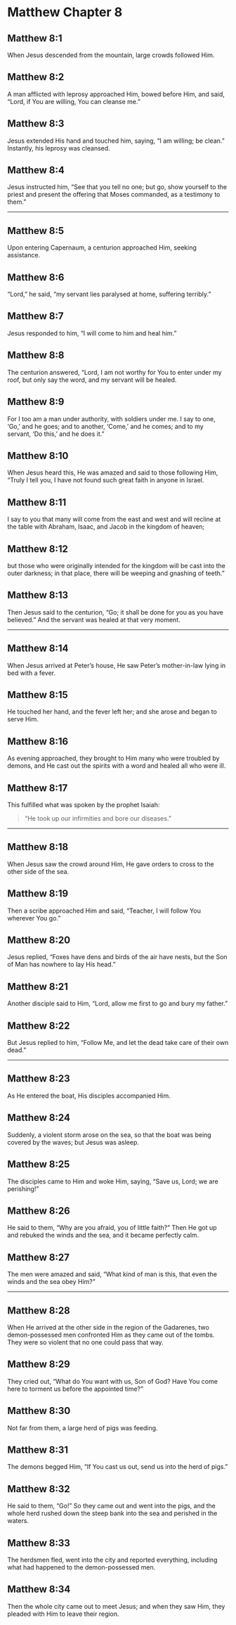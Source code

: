 # Matthew Chapter 8

## Matthew 8:1

When Jesus descended from the mountain, large crowds followed Him.

## Matthew 8:2

A man afflicted with leprosy approached Him, bowed before Him, and said, “Lord, if You are willing, You can cleanse me.”

## Matthew 8:3

Jesus extended His hand and touched him, saying, “I am willing; be clean.” Instantly, his leprosy was cleansed.

## Matthew 8:4

Jesus instructed him, “See that you tell no one; but go, show yourself to the priest and present the offering that Moses commanded, as a testimony to them.”

---

## Matthew 8:5

Upon entering Capernaum, a centurion approached Him, seeking assistance.

## Matthew 8:6

“Lord,” he said, “my servant lies paralysed at home, suffering terribly.”

## Matthew 8:7

Jesus responded to him, “I will come to him and heal him.”

## Matthew 8:8

The centurion answered, “Lord, I am not worthy for You to enter under my roof, but only say the word, and my servant will be healed.

## Matthew 8:9

For I too am a man under authority, with soldiers under me. I say to one, ‘Go,’ and he goes; and to another, ‘Come,’ and he comes; and to my servant, ‘Do this,’ and he does it.”

## Matthew 8:10

When Jesus heard this, He was amazed and said to those following Him, “Truly I tell you, I have not found such great faith in anyone in Israel.

## Matthew 8:11

I say to you that many will come from the east and west and will recline at the table with Abraham, Isaac, and Jacob in the kingdom of heaven;

## Matthew 8:12

but those who were originally intended for the kingdom will be cast into the outer darkness; in that place, there will be weeping and gnashing of teeth.”

## Matthew 8:13

Then Jesus said to the centurion, “Go; it shall be done for you as you have believed.” And the servant was healed at that very moment.

---

## Matthew 8:14

When Jesus arrived at Peter’s house, He saw Peter’s mother-in-law lying in bed with a fever.

## Matthew 8:15

He touched her hand, and the fever left her; and she arose and began to serve Him.

## Matthew 8:16

As evening approached, they brought to Him many who were troubled by demons, and He cast out the spirits with a word and healed all who were ill.

## Matthew 8:17

This fulfilled what was spoken by the prophet Isaiah:

> “He took up our infirmities
> and bore our diseases.”

---

## Matthew 8:18

When Jesus saw the crowd around Him, He gave orders to cross to the other side of the sea.

## Matthew 8:19

Then a scribe approached Him and said, “Teacher, I will follow You wherever You go.”

## Matthew 8:20

Jesus replied, “Foxes have dens and birds of the air have nests, but the Son of Man has nowhere to lay His head.”

## Matthew 8:21

Another disciple said to Him, “Lord, allow me first to go and bury my father.”

## Matthew 8:22

But Jesus replied to him, “Follow Me, and let the dead take care of their own dead.”

---

## Matthew 8:23

As He entered the boat, His disciples accompanied Him.

## Matthew 8:24

Suddenly, a violent storm arose on the sea, so that the boat was being covered by the waves; but Jesus was asleep.

## Matthew 8:25

The disciples came to Him and woke Him, saying, “Save us, Lord; we are perishing!”

## Matthew 8:26

He said to them, “Why are you afraid, you of little faith?” Then He got up and rebuked the winds and the sea, and it became perfectly calm.

## Matthew 8:27

The men were amazed and said, “What kind of man is this, that even the winds and the sea obey Him?”

---

## Matthew 8:28

When He arrived at the other side in the region of the Gadarenes, two demon-possessed men confronted Him as they came out of the tombs. They were so violent that no one could pass that way.

## Matthew 8:29

They cried out, “What do You want with us, Son of God? Have You come here to torment us before the appointed time?”

## Matthew 8:30

Not far from them, a large herd of pigs was feeding.

## Matthew 8:31

The demons begged Him, “If You cast us out, send us into the herd of pigs.”

## Matthew 8:32

He said to them, “Go!” So they came out and went into the pigs, and the whole herd rushed down the steep bank into the sea and perished in the waters.

## Matthew 8:33

The herdsmen fled, went into the city and reported everything, including what had happened to the demon-possessed men.

## Matthew 8:34

Then the whole city came out to meet Jesus; and when they saw Him, they pleaded with Him to leave their region.
